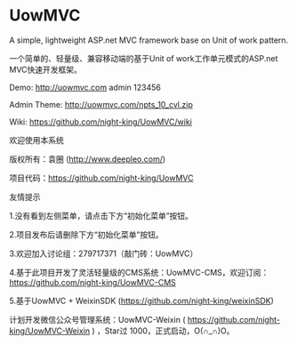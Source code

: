 # UowMVC

A simple, lightweight ASP.net MVC framework base on Unit of work pattern. 

一个简单的、轻量级、兼容移动端的基于Unit of work工作单元模式的ASP.net MVC快速开发框架。

Demo: http://uowmvc.com  admin 123456

Admin Theme: http://uowmvc.com/npts_10_cvl.zip

Wiki: https://github.com/night-king/UowMVC/wiki


欢迎使用本系统

版权所有：袁圈 (http://www.deepleo.com/)

项目代码：https://github.com/night-king/UowMVC

友情提示

1.没有看到左侧菜单，请点击下方“初始化菜单”按钮。

2.项目发布后请删除下方“初始化菜单”按钮。

3.欢迎加入讨论组：279717371（敲门砖：UowMVC）

4.基于此项目开发了灵活轻量级的CMS系统：UowMVC-CMS，欢迎订阅：https://github.com/night-king/UowMVC-CMS

5.基于UowMVC + WeixinSDK (https://github.com/night-king/weixinSDK) 
  
  计划开发微信公众号管理系统：UowMVC-Weixin ( https://github.com/night-king/UowMVC-Weixin ) ，Star过 1000，正式启动，O(∩_∩)O。

